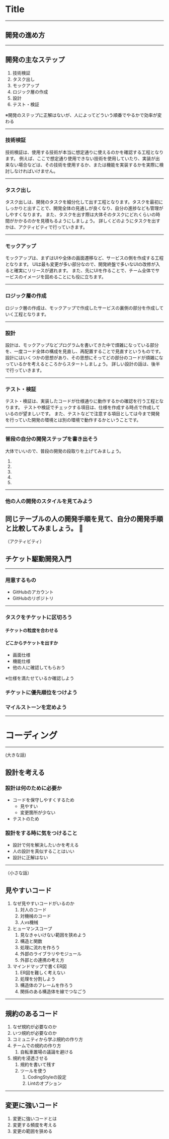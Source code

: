# Title

---

## 開発の進め方

---

## 開発の主なステップ

1. 技術検証
2. タスク出し
3. モックアップ
4. ロジック層の作成
5. 設計
6. テスト・検証

※開発のステップに正解はないが、人によってどういう順番でやるかで効率が変わる

---

### 技術検証

技術検証は、使用する技術が本当に想定通りに使えるのかを確認する工程となります。
例えば、ここで想定通り使用できない技術を使用していたり、実装が出来ない場合などは、その技術を使用するか、または機能を実装するかを実際に検討しなければいけません。

---

### タスク出し

タスク出しは、開発のタスクを細分化して出す工程となります。タスクを最初にしっかりと出すことで、開発全体の見通しが良くなり、自分の進捗なども管理がしやすくなります。
また、タスクを出す際は大体そのタスクにどれくらいの時間がかかるのかを見積もるようにしましょう。
詳しくどのようにタスクを出すかは、アクティビティで行っていきます。

---

### モックアップ

モックアップは、まずはUIや全体の画面遷移など、サービスの側を作成する工程となります。
UIは最も変更が多い部分なので、開発終盤で多いなUIの改修が入ると確実にリリースが遅れます。
また、先にUIを作ることで、チーム全体でサービスのイメージを固めることにも役に立ちます。

---

### ロジック層の作成

ロジック層の作成は、モックアップで作成したサービスの裏側の部分を作成していく工程となります。

---

### 設計

設計は、モックアップなどプログラムを書いてきた中で煩雑になっている部分を、一度コード全体の構成を見直し、再配置することで見直すというものです。
設計にはいくつかの思想があり、その思想にそってどの部分のコードが煩雑になっているかを考えるところからスタートしましょう。
詳しい設計の話は、後半で行っていきます。

---

### テスト・検証

テスト・検証は、実装したコードが仕様通りに動作するかの確認を行う工程となります。
テストや検証でチェックする項目は、仕様を作成する時点で作成しているのが望ましいです。
また、テストなどで注意する項目としては今まで開発を行っていた開発の環境とは別の環境で動作するかということです。

---

### 普段の自分の開発ステップを書き出そう

大体でいいので、普段の開発の段取りを上げてみましょう。

1.
2.
3.
4.
5.

---

### 他の人の開発のスタイルを見てみよう

同じテーブルの人の開発手順を見て、自分の開発手順と比較してみましょう。

---

（アクティビティ）
## チケット駆動開発入門

---


### 用意するもの

- GitHubのアカウント
- GitHubのリポジトリ

---

### タスクをチケットに区切ろう

#### チケットの粒度を合わせる

#### どこからチケットを出すか

- 画面仕様
- 機能仕様
- 他の人に確認してもらおう

※仕様を満たせているか確認しよう

### チケットに優先順位をつけよう

### マイルストーンを定めよう

---

# コーディング

---

(大きな話)
## 設計を考える

### 設計は何のために必要か

- コードを保守しやすくするため
  - 見やすい
  - 変更箇所が少ない
- テストのため

### 設計をする時に気をつけること

- 設計で何を解決したいかを考える
- 人の設計を真似することはいい
- 設計に正解はない

---

（小さな話）
## 見やすいコード

1. なぜ見やすいコードがいるのか
   1. 対人のコード
   2. 対機械のコード
   3. 人vs機械
2. ヒューマンスコープ
   1. 見なきゃいけない範囲を狭めよう
   2. 構造と関数
   3. 処理に流れを作ろう
   4. 外部のライブラリやモジュール
   5. 外部との連携の考え方
3. マインドマップで書くER図
   1. ER図を難しく考えない
   2. 処理を分割しよう
   3. 構造体のフレームを作ろう
   4. 関係のある構造体を線でつなごう

---

## 規約のあるコード

1. なぜ規約が必要なのか
2. いつ規約が必要なのか
3. コミュニティから学ぶ規約の作り方
4. チームでの規約の作り方
   1. 自転車置場の議論を避ける
5. 規約を浸透させる
   1. 規約を書いて残す
   2. ツールを使う
      1. CodingStyleの設定
      2. Lintのオプション

---

## 変更に強いコード

1. 変更に強いコードとは
2. 変更する頻度を考える
3. 変更の範囲を狭める
